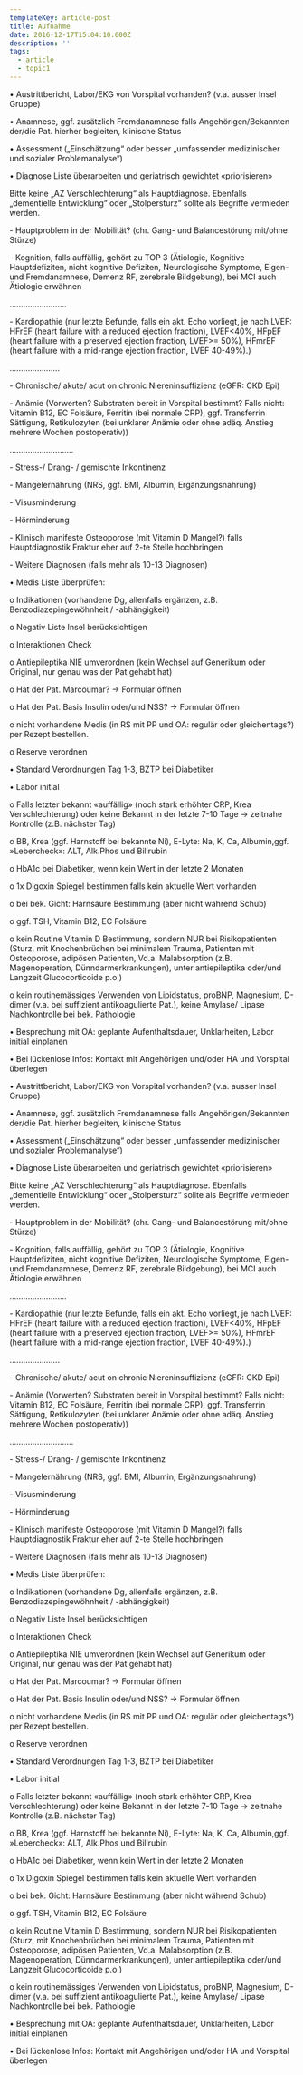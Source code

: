 ```yaml
---
templateKey: article-post
title: Aufnahme
date: 2016-12-17T15:04:10.000Z
description: ''
tags:
  - article
  - topic1
---
```

•	Austrittbericht, Labor/EKG von Vorspital vorhanden? (v.a. ausser Insel Gruppe)

•	Anamnese, ggf. zusätzlich Fremdanamnese falls Angehörigen/Bekannten der/die Pat. hierher begleiten, klinische Status

•	Assessment („Einschätzung“ oder besser „umfassender medizinischer und sozialer Problemanalyse“)

•	Diagnose Liste überarbeiten und geriatrisch gewichtet «priorisieren»

Bitte keine „AZ Verschlechterung“ als Hauptdiagnose. Ebenfalls „dementielle Entwicklung“ oder „Stolpersturz“ sollte als Begriffe vermieden werden. 

\-	Hauptproblem in der Mobilität? (chr. Gang- und Balancestörung mit/ohne Stürze)

\-	Kognition, falls auffällig, gehört zu TOP 3 (Ätiologie, Kognitive Hauptdefiziten, nicht kognitive Defiziten, Neurologische Symptome, Eigen- und Fremdanamnese, Demenz RF, zerebrale Bildgebung), bei MCI auch Ätiologie erwähnen

…………………….

\-	Kardiopathie (nur letzte Befunde, falls ein akt. Echo vorliegt, je nach LVEF: HFrEF (heart failure with a reduced ejection fraction), LVEF<40%, HFpEF (heart failure with a preserved ejection fraction, LVEF>= 50%), HFmrEF (heart failure with a mid-range ejection fraction, LVEF 40-49%).)

………………….

\-	Chronische/ akute/ acut on chronic Niereninsuffizienz (eGFR: CKD Epi)

\-	Anämie (Vorwerten? Substraten bereit in Vorspital bestimmt? Falls nicht: Vitamin B12, EC Folsäure, Ferritin (bei normale CRP), ggf. Transferrin Sättigung, Retikulozyten (bei unklarer Anämie oder ohne adäq. Anstieg mehrere Wochen postoperativ))

……………………….

\-	Stress-/ Drang- / gemischte Inkontinenz

\-	Mangelernährung (NRS, ggf. BMI, Albumin, Ergänzungsnahrung)

\- 	Visusminderung

\-	Hörminderung

\-	Klinisch manifeste Osteoporose (mit Vitamin D Mangel?) falls Hauptdiagnostik Fraktur eher auf 2-te Stelle hochbringen

\-	Weitere Diagnosen (falls mehr als 10-13 Diagnosen)

•	Medis Liste überprüfen: 

o	Indikationen (vorhandene Dg, allenfalls ergänzen, z.B. Benzodiazepingewöhnheit / -abhängigkeit)

o	Negativ Liste Insel berücksichtigen

o	Interaktionen Check

o	Antiepileptika NIE umverordnen (kein Wechsel auf Generikum oder Original, nur genau was der Pat gehabt hat)

o	Hat der Pat. Marcoumar? -> Formular öffnen

o	Hat der Pat. Basis Insulin oder/und NSS? -> Formular öffnen

o	nicht vorhandene Medis (in RS mit PP und OA: regulär oder gleichentags?) per Rezept bestellen.

o	Reserve verordnen

•	Standard Verordnungen Tag 1-3, BZTP bei Diabetiker

•	Labor initial 

o	Falls letzter bekannt «auffällig» (noch stark erhöhter CRP, Krea Verschlechterung) oder keine Bekannt in der letzte 7-10 Tage -> zeitnahe Kontrolle (z.B. nächster Tag)

o	BB, Krea (ggf. Harnstoff bei bekannte Ni), E-Lyte: Na, K, Ca, Albumin,ggf. »Lebercheck»: ALT, Alk.Phos und Bilirubin

o	HbA1c bei Diabetiker, wenn kein Wert in der letzte 2 Monaten

o	1x Digoxin Spiegel bestimmen falls kein aktuelle Wert vorhanden

o	bei bek. Gicht: Harnsäure Bestimmung (aber nicht während Schub)

o	ggf. TSH, Vitamin B12, EC Folsäure 

o	kein Routine Vitamin D Bestimmung, sondern NUR bei Risikopatienten (Sturz, mit Knochenbrüchen bei minimalem Trauma, Patienten mit Osteoporose, adipösen Patienten, Vd.a. Malabsorption (z.B. Magenoperation, Dünndarmerkrankungen), unter antiepileptika oder/und Langzeit Glucocorticoide p.o.)

o	kein routinemässiges Verwenden von Lipidstatus, proBNP, Magnesium, D-dimer (v.a. bei suffizient antikoagulierte Pat.), keine Amylase/ Lipase Nachkontrolle bei bek. Pathologie

•	Besprechung mit OA: geplante Aufenthaltsdauer, Unklarheiten, Labor initial einplanen

•	Bei lückenlose Infos: Kontakt mit Angehörigen und/oder HA und Vorspital überlegen

•	Austrittbericht, Labor/EKG von Vorspital vorhanden? (v.a. ausser Insel Gruppe)

•	Anamnese, ggf. zusätzlich Fremdanamnese falls Angehörigen/Bekannten der/die Pat. hierher begleiten, klinische Status

•	Assessment („Einschätzung“ oder besser „umfassender medizinischer und sozialer Problemanalyse“)

•	Diagnose Liste überarbeiten und geriatrisch gewichtet «priorisieren»

Bitte keine „AZ Verschlechterung“ als Hauptdiagnose. Ebenfalls „dementielle Entwicklung“ oder „Stolpersturz“ sollte als Begriffe vermieden werden. 

\-	Hauptproblem in der Mobilität? (chr. Gang- und Balancestörung mit/ohne Stürze)

\-	Kognition, falls auffällig, gehört zu TOP 3 (Ätiologie, Kognitive Hauptdefiziten, nicht kognitive Defiziten, Neurologische Symptome, Eigen- und Fremdanamnese, Demenz RF, zerebrale Bildgebung), bei MCI auch Ätiologie erwähnen

…………………….

\-	Kardiopathie (nur letzte Befunde, falls ein akt. Echo vorliegt, je nach LVEF: HFrEF (heart failure with a reduced ejection fraction), LVEF<40%, HFpEF (heart failure with a preserved ejection fraction, LVEF>= 50%), HFmrEF (heart failure with a mid-range ejection fraction, LVEF 40-49%).)

………………….

\-	Chronische/ akute/ acut on chronic Niereninsuffizienz (eGFR: CKD Epi)

\-	Anämie (Vorwerten? Substraten bereit in Vorspital bestimmt? Falls nicht: Vitamin B12, EC Folsäure, Ferritin (bei normale CRP), ggf. Transferrin Sättigung, Retikulozyten (bei unklarer Anämie oder ohne adäq. Anstieg mehrere Wochen postoperativ))

……………………….

\-	Stress-/ Drang- / gemischte Inkontinenz

\-	Mangelernährung (NRS, ggf. BMI, Albumin, Ergänzungsnahrung)

\- 	Visusminderung

\-	Hörminderung

\-	Klinisch manifeste Osteoporose (mit Vitamin D Mangel?) falls Hauptdiagnostik Fraktur eher auf 2-te Stelle hochbringen

\-	Weitere Diagnosen (falls mehr als 10-13 Diagnosen)

•	Medis Liste überprüfen: 

o	Indikationen (vorhandene Dg, allenfalls ergänzen, z.B. Benzodiazepingewöhnheit / -abhängigkeit)

o	Negativ Liste Insel berücksichtigen

o	Interaktionen Check

o	Antiepileptika NIE umverordnen (kein Wechsel auf Generikum oder Original, nur genau was der Pat gehabt hat)

o	Hat der Pat. Marcoumar? -> Formular öffnen

o	Hat der Pat. Basis Insulin oder/und NSS? -> Formular öffnen

o	nicht vorhandene Medis (in RS mit PP und OA: regulär oder gleichentags?) per Rezept bestellen.

o	Reserve verordnen

•	Standard Verordnungen Tag 1-3, BZTP bei Diabetiker

•	Labor initial 

o	Falls letzter bekannt «auffällig» (noch stark erhöhter CRP, Krea Verschlechterung) oder keine Bekannt in der letzte 7-10 Tage -> zeitnahe Kontrolle (z.B. nächster Tag)

o	BB, Krea (ggf. Harnstoff bei bekannte Ni), E-Lyte: Na, K, Ca, Albumin,ggf. »Lebercheck»: ALT, Alk.Phos und Bilirubin

o	HbA1c bei Diabetiker, wenn kein Wert in der letzte 2 Monaten

o	1x Digoxin Spiegel bestimmen falls kein aktuelle Wert vorhanden

o	bei bek. Gicht: Harnsäure Bestimmung (aber nicht während Schub)

o	ggf. TSH, Vitamin B12, EC Folsäure 

o	kein Routine Vitamin D Bestimmung, sondern NUR bei Risikopatienten (Sturz, mit Knochenbrüchen bei minimalem Trauma, Patienten mit Osteoporose, adipösen Patienten, Vd.a. Malabsorption (z.B. Magenoperation, Dünndarmerkrankungen), unter antiepileptika oder/und Langzeit Glucocorticoide p.o.)

o	kein routinemässiges Verwenden von Lipidstatus, proBNP, Magnesium, D-dimer (v.a. bei suffizient antikoagulierte Pat.), keine Amylase/ Lipase Nachkontrolle bei bek. Pathologie

•	Besprechung mit OA: geplante Aufenthaltsdauer, Unklarheiten, Labor initial einplanen

•	Bei lückenlose Infos: Kontakt mit Angehörigen und/oder HA und Vorspital überlegen
